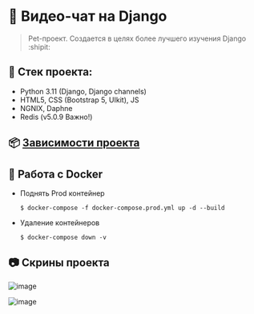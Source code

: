 # :poop: Видео-чат на Django
> Pet-проект. Создается в целях более лучшего изучения Django :shipit:

## :triangular_ruler: Стек проекта: 
- Python 3.11 (Django, Django channels)
- HTML5, CSS (Bootstrap 5, UIkit), JS
- NGNIX, Daphne
- Redis (v5.0.9 Важно!)

## :package: [Зависимости проекта](https://github.com/Re-Gelu/Django-WebRTC-project/blob/master/requirements.txt)

## :whale: Работа с Docker

- Поднять Prod контейнер
  ```
  $ docker-compose -f docker-compose.prod.yml up -d --build
  ```
  
- Удаление контейнеров
  ```
  $ docker-compose down -v
  ```
  
## :camera: Скрины проекта

![image](https://user-images.githubusercontent.com/75813517/204701587-b93f8d0f-cbaf-468e-8140-9932e4bcfbe9.png)

![image](https://user-images.githubusercontent.com/75813517/204701691-264a4296-ab51-41ad-8d89-b2ef8f111e1b.png)

